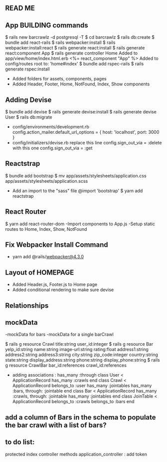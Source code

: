 ## READ ME

## App BUILDING commands
$ rails new barcrawlz -d postgresql -T
$ cd barcrawlz
$ rails db:create
$ bundle add react-rails
$ rails webpacker:install
$ rails webpacker:install:react
$ rails generate react:install
$ rails generate react:component App
$ rails generate controller Home
Added to app/view/home/index.html.erb <%= react_component "App" %>
Added to config/routes root to: 'home#index'
$ bundle add rspec-rails
$ rails generate rspec:install

- Added folders for assets, components, pages
- Added Header, Footer, Home, NotFound, Index, Show components

## Adding Devise
$ bundle add devise
$ rails generate devise:install
$ rails generate devise User
$ rails db:migrate
- config/environments/development.rb config.action_mailer.default_url_options = { host: 'localhost', port: 3000 }
- config/initializers/devise.rb replace this line config.sign_out_via = :delete with this one  config.sign_out_via = :get

## Reactstrap
$ bundle add bootstrap
$ mv app/assets/stylesheets/application.css app/assets/stylesheets/application.scss
- Add an import to the "sass" file @import 'bootstrap'
$ yarn add reactstrap
## React Router
$ yarn add react-router-dom
-Import components to App.js
-Setup static routes to Home, Index, Show, NotFound
## Fix Webpacker Install Command
- yarn add @rails/webpacker@4.3.0

## Layout of HOMEPAGE
- Added Header.js, Footer.js to Home page
- Added conditional rendering to make sure devise 

## Relationships


## mockData

-mockData for bars
-mockData for a single barCrawl





$ rails g resource Crawl title:string user_id:integer
$ rails g resource Bar yelp_id:string name:string image-url:string rating:float address1:string address2:string address3:string city:string zip_code:integer country:string state:string display_address:string phone:string display_phone:string
$ rails g resource CrawlBar bar_id:references crawl_id:references

- adding associations : has_many :through
class User < ApplicationRecord
has_many :crawls
end
class Crawl < ApplicationRecord
belongs_to :user
has_many :jointables
has_many :bars, through: :jointable 
end
class Bar < ApplicationRecord
has_many :crawls, through: :jointable
has_many :jointables
end
class JoinTable < ApplicationRecord
belongs_to :crawls
belongs_to :bars
end


## add a column of Bars in the schema to populate the bar crawl with a list of bars?


## to do list:

protected index
controller methods
application_controller : add token


